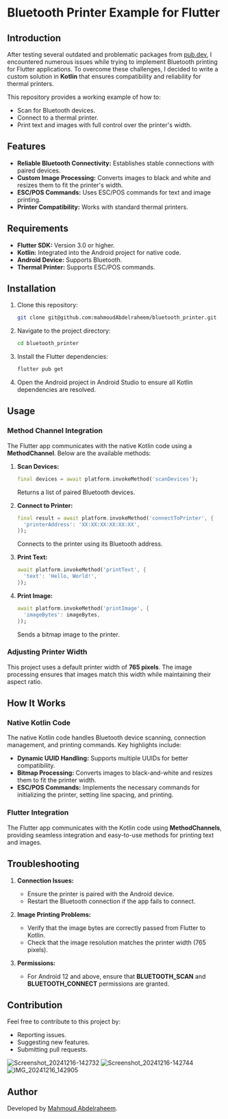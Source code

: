 # Bluetooth Printer Example for Flutter

## Introduction
After testing several outdated and problematic packages from [pub.dev](https://pub.dev), I encountered numerous issues while trying to implement Bluetooth printing for Flutter applications. To overcome these challenges, I decided to write a custom solution in **Kotlin** that ensures compatibility and reliability for thermal printers.

This repository provides a working example of how to:

- Scan for Bluetooth devices.
- Connect to a thermal printer.
- Print text and images with full control over the printer's width.

## Features
- **Reliable Bluetooth Connectivity:** Establishes stable connections with paired devices.
- **Custom Image Processing:** Converts images to black and white and resizes them to fit the printer's width.
- **ESC/POS Commands:** Uses ESC/POS commands for text and image printing.
- **Printer Compatibility:** Works with standard thermal printers.

## Requirements

- **Flutter SDK:** Version 3.0 or higher.
- **Kotlin:** Integrated into the Android project for native code.
- **Android Device:** Supports Bluetooth.
- **Thermal Printer:** Supports ESC/POS commands.

## Installation
1. Clone this repository:
   ```bash
   git clone git@github.com:mahmoudAbdelraheem/bluetooth_printer.git
   ```

2. Navigate to the project directory:
   ```bash
   cd bluetooth_printer
   ```

3. Install the Flutter dependencies:
   ```bash
   flutter pub get
   ```

4. Open the Android project in Android Studio to ensure all Kotlin dependencies are resolved.

## Usage

### Method Channel Integration
The Flutter app communicates with the native Kotlin code using a **MethodChannel**. Below are the available methods:

1. **Scan Devices:**
   ```dart
   final devices = await platform.invokeMethod('scanDevices');
   ```

   Returns a list of paired Bluetooth devices.

2. **Connect to Printer:**
   ```dart
   final result = await platform.invokeMethod('connectToPrinter', {
     'printerAddress': 'XX:XX:XX:XX:XX:XX',
   });
   ```

   Connects to the printer using its Bluetooth address.

3. **Print Text:**
   ```dart
   await platform.invokeMethod('printText', {
     'text': 'Hello, World!',
   });
   ```

4. **Print Image:**
   ```dart
   await platform.invokeMethod('printImage', {
     'imageBytes': imageBytes,
   });
   ```
   Sends a bitmap image to the printer.

### Adjusting Printer Width
This project uses a default printer width of **765 pixels**. The image processing ensures that images match this width while maintaining their aspect ratio.

## How It Works

### Native Kotlin Code
The native Kotlin code handles Bluetooth device scanning, connection management, and printing commands. Key highlights include:

- **Dynamic UUID Handling:** Supports multiple UUIDs for better compatibility.
- **Bitmap Processing:** Converts images to black-and-white and resizes them to fit the printer width.
- **ESC/POS Commands:** Implements the necessary commands for initializing the printer, setting line spacing, and printing.

### Flutter Integration
The Flutter app communicates with the Kotlin code using **MethodChannels**, providing seamless integration and easy-to-use methods for printing text and images.

## Troubleshooting

1. **Connection Issues:**
   - Ensure the printer is paired with the Android device.
   - Restart the Bluetooth connection if the app fails to connect.

2. **Image Printing Problems:**
   - Verify that the image bytes are correctly passed from Flutter to Kotlin.
   - Check that the image resolution matches the printer width (765 pixels).

3. **Permissions:**
   - For Android 12 and above, ensure that **BLUETOOTH_SCAN** and **BLUETOOTH_CONNECT** permissions are granted.

## Contribution
Feel free to contribute to this project by:

- Reporting issues.
- Suggesting new features.
- Submitting pull requests.


![Screenshot_20241216-142732](https://github.com/user-attachments/assets/cb61b701-1dcb-40d6-85f0-636fbfc5b4d4)
![Screenshot_20241216-142744](https://github.com/user-attachments/assets/613cf4b2-751b-4904-bc29-21b1d1e36671)
![IMG_20241216_142905](https://github.com/user-attachments/assets/245fca4c-ab14-4362-a140-7ed0f1797925)




## Author
Developed by [Mahmoud Abdelraheem](https://github.com/mahmoudAbdelraheem).


